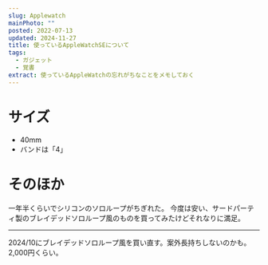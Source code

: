 ```yaml
---
slug: Applewatch
mainPhoto: ""
posted: 2022-07-13
updated: 2024-11-27
title: 使っているAppleWatchSEについて
tags:
  - ガジェット
  - 覚書
extract: 使っているAppleWatchの忘れがちなことをメモしておく
---
```

# サイズ
- 40mm
- バンドは「4」
# そのほか
一年半くらいでシリコンのソロループがちぎれた。
今度は安い、サードパーティ製のブレイデッドソロループ風のものを買ってみたけどそれなりに満足。
***
2024/10にブレイデッドソロループ風を買い直す。案外長持ちしないのかも。2,000円くらい。